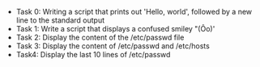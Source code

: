 * Task 0: Writing a script that prints out 'Hello, world', followed by a new line to the standard output
* Task 1: Write a script that displays a confused smiley "(Ôo)'
* Task 2: Display the content of the /etc/passwd file
* Task 3: Display the content of /etc/passwd and /etc/hosts
* Task4: Display the last 10 lines of /etc/passwd
